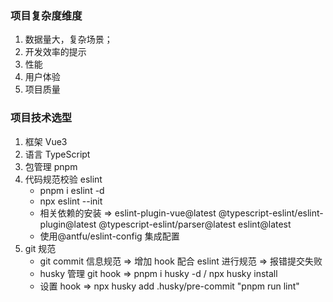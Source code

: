 ### 项目复杂度维度

1. 数据量大，复杂场景；
2. 开发效率的提示
3. 性能
4. 用户体验
5. 项目质量

### 项目技术选型

1. 框架 Vue3
2. 语言 TypeScript
3. 包管理 pnpm
4. 代码规范校验 eslint
    - pnpm i eslint -d
    - npx eslint --init
    - 相关依赖的安装 => eslint-plugin-vue@latest @typescript-eslint/eslint-plugin@latest @typescript-eslint/parser@latest eslint@latest
    - 使用@antfu/eslint-config 集成配置
5. git 规范
    - git commit 信息规范 => 增加 hook 配合 eslint 进行规范 => 报错提交失败
    - husky 管理 git hook => pnpm i husky -d / npx husky install
    - 设置 hook => npx husky add .husky/pre-commit "pnpm run lint"
